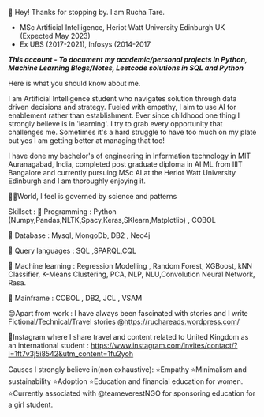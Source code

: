 👋 Hey! Thanks for stopping by. I am Rucha Tare. 
 - MSc Artificial Intelligence, Heriot Watt University Edinburgh UK (Expected May 2023)
 - Ex UBS (2017-2021), Infosys (2014-2017
 
 <i> <b> This account - To document my academic/personal projects in Python, Machine Learning Blogs/Notes, Leetcode solutions in SQL and Python </i> </b>

Here is what you should know about me.

I am Artificial Intelligence student who navigates solution through data driven decisions and strategy. Fueled with empathy, I aim to use AI for enablement rather than establishment. Ever since childhood one thing I strongly believe is in 'learning'. I try to grab every opportunity that challenges me. Sometimes it's a hard struggle to have too much on my plate but yes I am getting better at managing that too! 

I have done my bachelor's of engineering in Information technology in MIT Auranagabad, India, completed post graduate diploma in AI ML from IIIT Bangalore and currently pursuing MSc AI at the Heriot Watt University Edinburgh and I am thoroughly enjoying it.

👩‍🔬World, I feel is governed by science and patterns 

Skillset :
📌 Programming : Python (Numpy,Pandas,NLTK,Spacy,Keras,SKlearn,Matplotlib) , COBOL

📌 Database : Mysql, MongoDb, DB2 , Neo4j 

📌 Query languages : SQL ,SPARQL,CQL

📌 Machine learning : Regression Modelling , Random Forest, XGBoost, kNN Classifier, K-Means Clustering, PCA, NLP, NLU,Convolution Neural Network, Rasa.

📌 Mainframe : COBOL , DB2, JCL , VSAM

😊Apart from work : 
I have always been fascinated with stories and I write Fictional/Technical/Travel stories
 @https://ruchareads.wordpress.com/

📱Instagram where I share travel and content related to United Kingdom as an international student : 
https://www.instagram.com/invites/contact/?i=1ft7v3j5i8542&utm_content=1fu2yoh

Causes I strongly believe in(non exhaustive): 
⭐Empathy 
⭐Minimalism and sustainability 
⭐Adoption
⭐Education and financial education for women. 
⭐Currently associated with @teameverestNGO for sponsoring education for a girl student.
